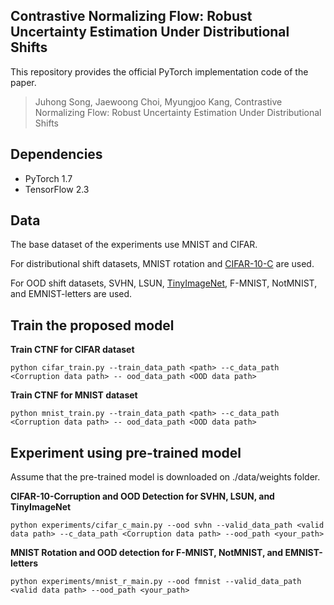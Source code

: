 
## Contrastive Normalizing Flow: Robust Uncertainty Estimation Under Distributional Shifts
This repository provides the official PyTorch implementation code of the paper.

> Juhong Song, Jaewoong Choi, Myungjoo Kang, Contrastive Normalizing Flow: Robust Uncertainty Estimation Under Distributional Shifts

## Dependencies

* PyTorch 1.7
* TensorFlow 2.3

## Data

The base dataset of the experiments use MNIST and CIFAR.

For distributional shift datasets, MNIST rotation and [CIFAR-10-C](https://zenodo.org/record/2535967) are used.

For OOD shift datasets, SVHN, LSUN, [TinyImageNet](https://www.kaggle.com/c/tiny-imagenet/data), F-MNIST, NotMNIST, and EMNIST-letters are used.

## Train the proposed model

**Train CTNF for CIFAR dataset**

	python cifar_train.py --train_data_path <path> --c_data_path <Corruption data path> -- ood_data_path <OOD data path>

**Train CTNF for MNIST dataset**

	python mnist_train.py --train_data_path <path> --c_data_path <Corruption data path> -- ood_data_path <OOD data path>

## Experiment using pre-trained model

Assume that the pre-trained model is downloaded on ./data/weights folder.

**CIFAR-10-Corruption and OOD Detection for SVHN, LSUN, and TinyImageNet**

	python experiments/cifar_c_main.py --ood svhn --valid_data_path <valid data path> --c_data_path <Corruption data path> --ood_path <your_path>

**MNIST Rotation and OOD detection for F-MNIST, NotMNIST, and EMNIST-letters**

	python experiments/mnist_r_main.py --ood fmnist --valid_data_path <valid data path> --ood_path <your_path>


